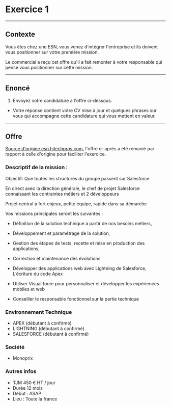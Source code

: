 # Exercice 1

---

## Contexte

Vous êtes chez une ESN, vous venez d'intégrer l'entreprise et ils doivent vous positionner sur votre première mission.

Le commercial a reçu cet offre qu'il a fait remonter à votre responsable 
qui pense vous positionner sur cette mission.

---

## Enoncé

1. Envoyez votre candidature à l'offre ci-dessous.
- Votre réponse contient votre CV mise à jour et quelques phrases sur vous qui accompagne cette candidature qui vous mettent en valeur.

---

## Offre

[Source d'origine esn.hitechpros.com](https://esn.hitechpros.com/), l'offre ci-après a été remanié par rapport à celle d'origine pour faciliter l'exercice.

### Descriptif de la mission :

 
Objectif: Que toutes les structures du groupe passent sur Salesforce

En direct avec la direction générale, le chef de projet Salesforce connaissant les contraintes métiers et 2 développeurs

Projet central à fort enjeux, petite équipe, rapide dans sa démarche

Vos missions principales seront les suivantes :

- Définition de la solution technique à partir de nos besoins métiers,

- Développement et paramétrage de la solution,

- Gestion des étapes de tests, recette et mise en production des applications,

- Correction et maintenance des évolutions

- Développer des applications web avec Lightning de Salesforce, L’écriture du code Apex

- Utiliser Visual force pour personnaliser et développer les expériences mobiles et web

- Conseiller le responsable fonctionnel sur la partie technique

### Environnement Technique

- APEX (débutant à confirmé)
- LIGHTNING (débutant à confirmé)
- SALESFORCE (débutant à confirmé)

### Société

- Monoprix

### Autres infos

- TJM 450 € HT / jour
- Durée 12 mois
- Début : ASAP
- Lieu : Toute la france